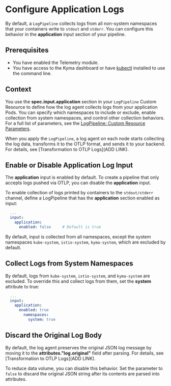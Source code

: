 # Configure Application Logs

By default, a `LogPipeline` collects logs from all non-system namespaces that your containers write to `stdout` and `stderr`. You can configure this behavior in the **application** input section of your pipeline.

## Prerequisites

- You have enabled the Telemetry module.
- You have access to the Kyma dashboard or have [kubectl](https://kubernetes.io/docs/tasks/tools/#kubectl) installed to use the command line.

## Context

You use the **spec.input.application** section in your `LogPipeline` Custom Resource to define how the log agent collects logs from your application Pods. You can specify which namespaces to include or exclude, enable collection from system namespaces, and control other collection behaviors. For a full list of parameters, see the [LogPipeline: Custom Resource Parameters](https://kyma-project.io/#/telemetry-manager/user/resources/02-logpipeline?id=custom-resource-parameters).

When you apply the `LogPipeline`, a log agent on each node starts collecting the log data, transforms it to the OTLP format, and sends it to your backend. For details, see [Transformation to OTLP Logs](ADD LINK).

## Enable or Disable Application Log Input

The **application** input is enabled by default. To create a pipeline that only accepts logs pushed via OTLP, you can disable the **application** input.

To enable collection of logs printed by containers to the `stdout/stderr` channel, define a LogPipeline that has the **application** section enabled as input:

```yaml
  ...
  input:
    application:
      enabled: false     # Default is true
```

By default, input is collected from all namespaces, except the system namespaces `kube-system`, `istio-system`, `kyma-system`, which are excluded by default.

## Collect Logs from System Namespaces

By default, logs from `kube-system`, `istio-system`, and `kyma-system` are excluded. To override this and collect logs from them, set the **system** attribute to true:

```yaml
  ...
  input:
    application:
      enabled: true
        namespaces:
          system: true
```

## Discard the Original Log Body

By default, the log agent preserves the original JSON log message by moving it to the **attributes."log.original"** field after parsing. For details, see [Transformation to OTLP Logs](ADD LINK).

To reduce data volume, you can disable this behavior. Set the parameter to `false` to discard the original JSON string after its contents are parsed into attributes.

